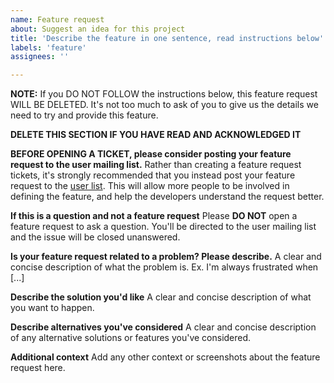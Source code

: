 ```yaml
---
name: Feature request
about: Suggest an idea for this project
title: 'Describe the feature in one sentence, read instructions below'
labels: 'feature'
assignees: ''

---
```


**NOTE:** If you DO NOT FOLLOW the instructions below, this feature request WILL BE DELETED. It's not too much to ask
of you to give us the details we need to try and provide this feature.

**DELETE THIS SECTION IF YOU HAVE READ AND ACKNOWLEDGED IT**

**BEFORE OPENING A TICKET, please consider posting your feature request to the user mailing list.**
Rather than creating a feature request tickets, it's strongly recommended that you instead post your feature request to the [user list](https://www.freelists.org/list/comixed). This will allow more people to be involved in defining the feature, and help the developers understand the request better.

**If this is a question and not a feature request**
Please **DO NOT** open a feature request to ask a question. You'll be directed to the user mailing list and the issue will be closed unanswered.

**Is your feature request related to a problem? Please describe.**
A clear and concise description of what the problem is. Ex. I'm always frustrated when [...]

**Describe the solution you'd like**
A clear and concise description of what you want to happen.

**Describe alternatives you've considered**
A clear and concise description of any alternative solutions or features you've considered.

**Additional context**
Add any other context or screenshots about the feature request here.

